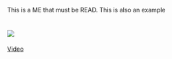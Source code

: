 This is a ME that must be READ.
This is also an example
# [![](img/url)](vid/url)
[Video](https://www.youtube.com/watch?v=q3hONNn4UwM)
